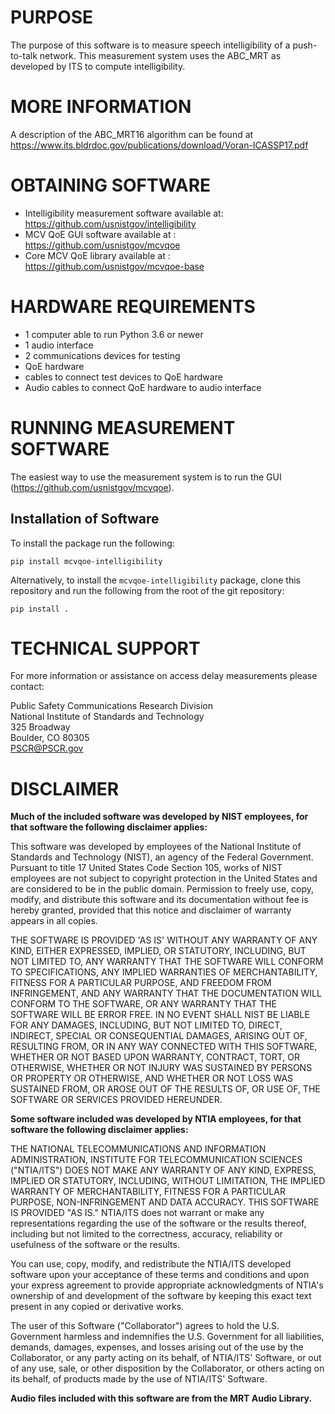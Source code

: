 # PURPOSE

The purpose of this software is to measure speech intelligibility of a push-to-talk network. This measurement
system uses the ABC_MRT as developed by ITS to compute intelligibility.

# MORE INFORMATION

A description of the ABC_MRT16 algorithm can be found at 
https://www.its.bldrdoc.gov/publications/download/Voran-ICASSP17.pdf

# OBTAINING SOFTWARE

- Intelligibility measurement software available at:  https://github.com/usnistgov/intelligibility
- MCV QoE GUI software available at : https://github.com/usnistgov/mcvqoe
- Core MCV QoE library available at : https://github.com/usnistgov/mcvqoe-base

# HARDWARE REQUIREMENTS

- 1 computer able to run Python 3.6 or newer
- 1 audio interface
- 2 communications devices for testing
- QoE hardware
- cables to connect test devices to QoE hardware
- Audio cables to connect QoE hardware to audio interface

# RUNNING MEASUREMENT SOFTWARE

The easiest way to use the measurement system is to run the GUI (https://github.com/usnistgov/mcvqoe).

## Installation of Software
To install the package run the following:
```
pip install mcvqoe-intelligibility
```

Alternatively, to install the `mcvqoe-intelligibility` package, clone this repository and run the 
following from the root of the git repository:

```
pip install .
```

# TECHNICAL SUPPORT
For more information or assistance on access delay measurements please contact:

Public Safety Communications Research Division\
National Institute of Standards and Technology\
325 Broadway\
Boulder, CO 80305\
PSCR@PSCR.gov

# DISCLAIMER
**Much of the included software was developed by NIST employees, for that software the following disclaimer applies:**

This software was developed by employees of the National Institute of Standards and Technology (NIST), an agency of the Federal Government. Pursuant to title 17 United States Code Section 105, works of NIST employees are not subject to copyright protection in the United States and are considered to be in the public domain. Permission to freely use, copy, modify, and distribute this software and its documentation without fee is hereby granted, provided that this notice and disclaimer of warranty appears in all copies.

THE SOFTWARE IS PROVIDED 'AS IS' WITHOUT ANY WARRANTY OF ANY KIND, EITHER EXPRESSED, IMPLIED, OR STATUTORY, INCLUDING, BUT NOT LIMITED TO, ANY WARRANTY THAT THE SOFTWARE WILL CONFORM TO SPECIFICATIONS, ANY IMPLIED WARRANTIES OF MERCHANTABILITY, FITNESS FOR A PARTICULAR PURPOSE, AND FREEDOM FROM INFRINGEMENT, AND ANY WARRANTY THAT THE DOCUMENTATION WILL CONFORM TO THE SOFTWARE, OR ANY WARRANTY THAT THE SOFTWARE WILL BE ERROR FREE. IN NO EVENT SHALL NIST BE LIABLE FOR ANY DAMAGES, INCLUDING, BUT NOT LIMITED TO, DIRECT, INDIRECT, SPECIAL OR CONSEQUENTIAL DAMAGES, ARISING OUT OF, RESULTING FROM, OR IN ANY WAY CONNECTED WITH THIS SOFTWARE, WHETHER OR NOT BASED UPON WARRANTY, CONTRACT, TORT, OR OTHERWISE, WHETHER OR NOT INJURY WAS SUSTAINED BY PERSONS OR PROPERTY OR OTHERWISE, AND WHETHER OR NOT LOSS WAS SUSTAINED FROM, OR AROSE OUT OF THE RESULTS OF, OR USE OF, THE SOFTWARE OR SERVICES PROVIDED HEREUNDER.

**Some software included was developed by NTIA employees, for that software the following disclaimer applies:**

THE NATIONAL TELECOMMUNICATIONS AND INFORMATION ADMINISTRATION,
INSTITUTE FOR TELECOMMUNICATION SCIENCES ("NTIA/ITS") DOES NOT MAKE
ANY WARRANTY OF ANY KIND, EXPRESS, IMPLIED OR STATUTORY, INCLUDING,
WITHOUT LIMITATION, THE IMPLIED WARRANTY OF MERCHANTABILITY, FITNESS FOR
A PARTICULAR PURPOSE, NON-INFRINGEMENT AND DATA ACCURACY.  THIS SOFTWARE
IS PROVIDED "AS IS."  NTIA/ITS does not warrant or make any
representations regarding the use of the software or the results thereof,
including but not limited to the correctness, accuracy, reliability or
usefulness of the software or the results.

You can use, copy, modify, and redistribute the NTIA/ITS developed
software upon your acceptance of these terms and conditions and upon
your express agreement to provide appropriate acknowledgments of
NTIA's ownership of and development of the software by keeping this
exact text present in any copied or derivative works.

The user of this Software ("Collaborator") agrees to hold the U.S.
Government harmless and indemnifies the U.S. Government for all
liabilities, demands, damages, expenses, and losses arising out of
the use by the Collaborator, or any party acting on its behalf, of
NTIA/ITS' Software, or out of any use, sale, or other disposition by
the Collaborator, or others acting on its behalf, of products made
by the use of NTIA/ITS' Software.


**Audio files included with this software are from the MRT Audio Library.**
